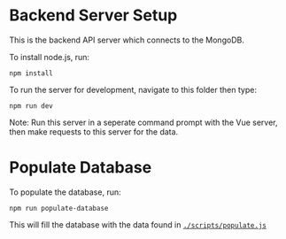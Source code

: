 # Backend Server Setup

This is the backend API server which connects to the MongoDB.

To install node.js, run:
```
npm install
```

To run the server for development, navigate to this folder then type:
```
npm run dev
```

Note: Run this server in a seperate command prompt with the Vue server, then make requests to this server for the data.

# Populate Database

To populate the database, run:
```
npm run populate-database
```
This will fill the database with the data found in [```./scripts/populate.js```](./scripts/populate.js)